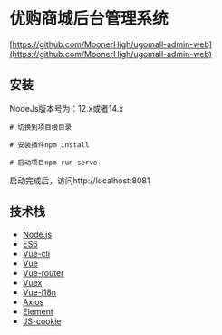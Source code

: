 # 优购商城后台管理系统

[https://github.com/MoonerHigh/ugomall-admin-web](https://github.com/MoonerHigh/ugomall-admin-web)

## 安装

NodeJs版本号为：12.x或者14.x

```
# 切换到项目根目录

# 安装插件npm install

# 启动项目npm run serve
```

启动完成后，访问http://localhost:8081

## 技术栈

- [Node.js](https://gitee.com/link?target=https%3A%2F%2Fnodejs.org%2F)
- [ES6](https://gitee.com/link?target=http%3A%2F%2Fes6.ruanyifeng.com%2F)
- [Vue-cli](https://gitee.com/link?target=https%3A%2F%2Fgithub.com%2Fvuejs%2Fvue-cli)
- [Vue](https://gitee.com/link?target=https%3A%2F%2Fcn.vuejs.org%2F)
- [Vue-router](https://gitee.com/link?target=https%3A%2F%2Frouter.vuejs.org%2Fzh%2F)
- [Vuex](https://gitee.com/link?target=https%3A%2F%2Fvuex.vuejs.org%2Fzh%2F)
- [Vue-i18n](https://gitee.com/link?target=https%3A%2F%2Fgithub.com%2Fkazupon%2Fvue-i18n)
- [Axios](https://gitee.com/link?target=https%3A%2F%2Fgithub.com%2Faxios%2Faxios)
- [Element](https://gitee.com/link?target=https%3A%2F%2Felement.eleme.cn%2F%23%2Fzh-CN)
- [JS-cookie](https://gitee.com/link?target=https%3A%2F%2Fgithub.com%2Fjs-cookie%2Fjs-cookie)
